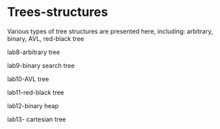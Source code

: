 # Trees-structures
Various types of tree structures are presented here, including: arbitrary, binary, AVL, red-black tree

lab8-arbitrary tree

lab9-binary search tree

lab10-AVL tree

lab11-red-black tree

lab12-binary heap

lab13- cartesian tree
